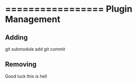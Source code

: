 =================
Plugin Management
=================


Adding
------
git submodule add <repo>
git commit

Removing
--------
Good luck this is hell
